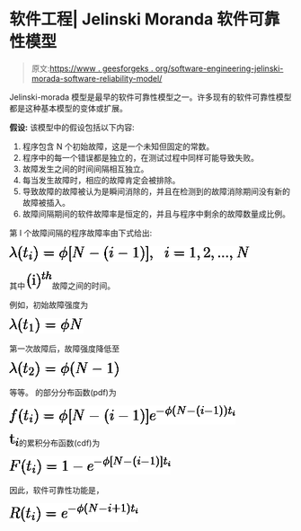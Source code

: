 # 软件工程| Jelinski Moranda 软件可靠性模型

> 原文:[https://www . geesforgeks . org/software-engineering-jelinski-morada-software-reliability-model/](https://www.geeksforgeeks.org/software-engineering-jelinski-moranda-software-reliability-model/)

Jelinski-morada 模型是最早的软件可靠性模型之一。许多现有的软件可靠性模型都是这种基本模型的变体或扩展。

**假设:**
该模型中的假设包括以下内容:

1.  程序包含 N 个初始故障，这是一个未知但固定的常数。
2.  程序中的每一个错误都是独立的，在测试过程中同样可能导致失败。
3.  故障发生之间的时间间隔相互独立。
4.  每当发生故障时，相应的故障肯定会被排除。
5.  导致故障的故障被认为是瞬间消除的，并且在检测到的故障消除期间没有新的故障被插入。
6.  故障间隔期间的软件故障率是恒定的，并且与程序中剩余的故障数量成比例。

第 I 个故障间隔的程序故障率由下式给出:

![$  \lambda (t_i)= \phi [N-(i-1)], \; \; i=1, 2, ..., N$](img/a6c6759ecbb5543ea1e9f2810fe28abb.png "Rendered by QuickLaTeX.com")

其中
![$\phi $](img/ac7f06cdbd43a321d69dda6f72a3e893.png "Rendered by QuickLaTeX.com") =比例常数，任何一个故障对整个程序的贡献
N =程序中初始故障的数量
![$t_i$](img/7643aa4ef38c1b99e98cd082c1d7cfc1.png "Rendered by QuickLaTeX.com") =从![$(i-1)^{th}$](img/18f6a96d85325cf317dd68a88dda51cf.png "Rendered by QuickLaTeX.com")到![$(i)^{th}$](img/cc92ddd2f3a54e27dde2e578326bfc43.png "Rendered by QuickLaTeX.com")故障之间的时间。

例如，初始故障强度为

![$\lambda (t_1)=\phi N$](img/323378779a63d99bcde0a3427e71b8f0.png "Rendered by QuickLaTeX.com")

第一次故障后，故障强度降低至

![$\lambda (t_2)=\phi (N-1)$](img/716ddc8920a8e56c5d188e97cd9303d0.png "Rendered by QuickLaTeX.com")

等等。
的部分分布函数(pdf)为

![$f(t_i)=\phi [N-(i-1)]e^{-\phi (N-(i-1))t_i}$](img/7247d04b00b91ba28e6b563b53e3549a.png "Rendered by QuickLaTeX.com")

![$t_i$](img/7643aa4ef38c1b99e98cd082c1d7cfc1.png "Rendered by QuickLaTeX.com")的累积分布函数(cdf)为

![$F(t_i)=1- e^{-\phi [N-(i-1)]t_i}$](img/8846d972a88cac494c6476c16c589c09.png "Rendered by QuickLaTeX.com")

因此，软件可靠性功能是，

![$R(t_i)=e^{-\phi (N-i+1)t_i}$](img/2c0a34ad338b5a6eecac77df6426f431.png "Rendered by QuickLaTeX.com")